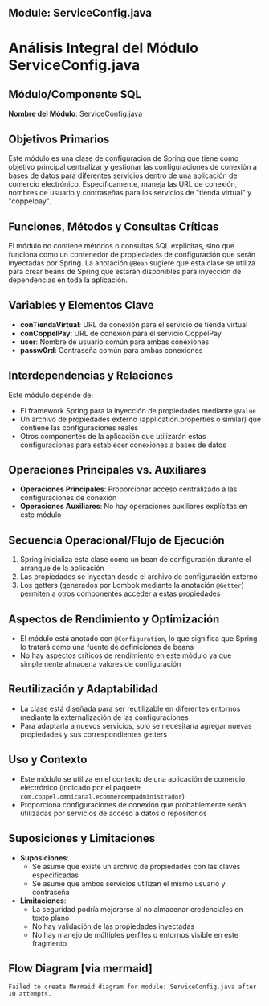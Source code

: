 ## Module: ServiceConfig.java

# Análisis Integral del Módulo ServiceConfig.java

## Módulo/Componente SQL
**Nombre del Módulo**: ServiceConfig.java

## Objetivos Primarios
Este módulo es una clase de configuración de Spring que tiene como objetivo principal centralizar y gestionar las configuraciones de conexión a bases de datos para diferentes servicios dentro de una aplicación de comercio electrónico. Específicamente, maneja las URL de conexión, nombres de usuario y contraseñas para los servicios de "tienda virtual" y "coppelpay".

## Funciones, Métodos y Consultas Críticas
El módulo no contiene métodos o consultas SQL explícitas, sino que funciona como un contenedor de propiedades de configuración que serán inyectadas por Spring. La anotación `@Bean` sugiere que esta clase se utiliza para crear beans de Spring que estarán disponibles para inyección de dependencias en toda la aplicación.

## Variables y Elementos Clave
- **conTiendaVirtual**: URL de conexión para el servicio de tienda virtual
- **conCoppelPay**: URL de conexión para el servicio CoppelPay
- **user**: Nombre de usuario común para ambas conexiones
- **passw0rd**: Contraseña común para ambas conexiones

## Interdependencias y Relaciones
Este módulo depende de:
- El framework Spring para la inyección de propiedades mediante `@Value`
- Un archivo de propiedades externo (application.properties o similar) que contiene las configuraciones reales
- Otros componentes de la aplicación que utilizarán estas configuraciones para establecer conexiones a bases de datos

## Operaciones Principales vs. Auxiliares
- **Operaciones Principales**: Proporcionar acceso centralizado a las configuraciones de conexión
- **Operaciones Auxiliares**: No hay operaciones auxiliares explícitas en este módulo

## Secuencia Operacional/Flujo de Ejecución
1. Spring inicializa esta clase como un bean de configuración durante el arranque de la aplicación
2. Las propiedades se inyectan desde el archivo de configuración externo
3. Los getters (generados por Lombok mediante la anotación `@Getter`) permiten a otros componentes acceder a estas propiedades

## Aspectos de Rendimiento y Optimización
- El módulo está anotado con `@Configuration`, lo que significa que Spring lo tratará como una fuente de definiciones de beans
- No hay aspectos críticos de rendimiento en este módulo ya que simplemente almacena valores de configuración

## Reutilización y Adaptabilidad
- La clase está diseñada para ser reutilizable en diferentes entornos mediante la externalización de las configuraciones
- Para adaptarla a nuevos servicios, solo se necesitaría agregar nuevas propiedades y sus correspondientes getters

## Uso y Contexto
- Este módulo se utiliza en el contexto de una aplicación de comercio electrónico (indicado por el paquete `com.coppel.omnicanal.ecommercempadministrador`)
- Proporciona configuraciones de conexión que probablemente serán utilizadas por servicios de acceso a datos o repositorios

## Suposiciones y Limitaciones
- **Suposiciones**:
  - Se asume que existe un archivo de propiedades con las claves especificadas
  - Se asume que ambos servicios utilizan el mismo usuario y contraseña
- **Limitaciones**:
  - La seguridad podría mejorarse al no almacenar credenciales en texto plano
  - No hay validación de las propiedades inyectadas
  - No hay manejo de múltiples perfiles o entornos visible en este fragmento
## Flow Diagram [via mermaid]
```mermaid
Failed to create Mermaid diagram for module: ServiceConfig.java after 10 attempts.
```
